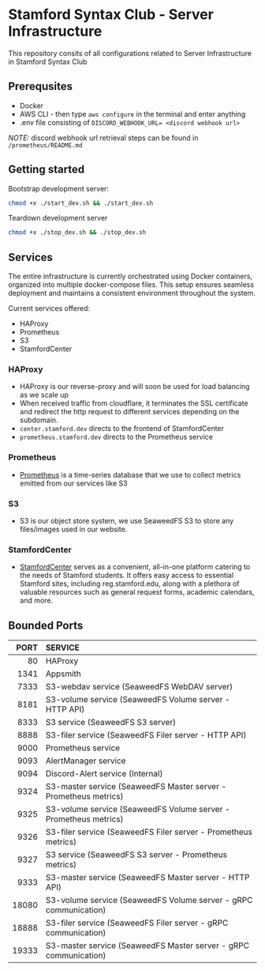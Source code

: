 # Stamford Syntax Club - Server Infrastructure

This repository consits of all configurations related to Server Infrastructure in Stamford Syntax Club

## Prerequsites

- Docker
- AWS CLI - then type `aws configure` in the terminal and enter anything
- .env file consisting of `DISCORD_WEBHOOK_URL= <discord webhook url>`

_NOTE:_ discord webhook url retrieval steps can be found in `/prometheus/README.md`

## Getting started

Bootstrap development server:

```bash
chmod +x ./start_dev.sh && ./start_dev.sh
```

Teardown development server

```bash
chmod +x ./stop_dev.sh && ./stop_dev.sh
```

## Services

The entire infrastructure is currently orchestrated using Docker containers, organized into multiple docker-compose files. This setup ensures seamless deployment and maintains a consistent environment throughout the system.

Current services offered:

- HAProxy
- Prometheus
- S3
- StamfordCenter

### HAProxy

- HAProxy is our reverse-proxy and will soon be used for load balancing as we scale up
- When received traffic from cloudflare, it terminates the SSL certificate and redirect the http request to different services depending on the subdomain.
- `center.stamford.dev` directs to the frontend of StamfordCenter
- `prometheus.stamford.dev` directs to the Prometheus service

### Prometheus

- [Prometheus](https://prometheus.stamford.dev) is a time-series database that we use to collect metrics emitted from our services like S3

### S3

- S3 is our object store system, we use SeaweedFS S3 to store any files/images used in our website.

### StamfordCenter

- [StamfordCenter](https://center.stamford.dev) serves as a convenient, all-in-one platform catering to the needs of Stamford students. It offers easy access to essential Stamford sites, including reg.stamford.edu, along with a plethora of valuable resources such as general request forms, academic calendars, and more.

## Bounded Ports

|  PORT | SERVICE                                                          |
| ----: | :--------------------------------------------------------------- |
|    80 | HAProxy                                                          |
|  1341 | Appsmith                                                         |
|  7333 | S3-webdav service (SeaweedFS WebDAV server)                      |
|  8181 | S3-volume service (SeaweedFS Volume server - HTTP API)           |
|  8333 | S3 service (SeaweedFS S3 server)                                 |
|  8888 | S3-filer service (SeaweedFS Filer server - HTTP API)             |
|  9000 | Prometheus service                                               |
|  9093 | AlertManager service                                             |
|  9094 | Discord-Alert service (Internal)                                 |
|  9324 | S3-master service (SeaweedFS Master server - Prometheus metrics) |
|  9325 | S3-volume service (SeaweedFS Volume server - Prometheus metrics) |
|  9326 | S3-filer service (SeaweedFS Filer server - Prometheus metrics)   |
|  9327 | S3 service (SeaweedFS S3 server - Prometheus metrics)            |
|  9333 | S3-master service (SeaweedFS Master server - HTTP API)           |
| 18080 | S3-volume service (SeaweedFS Volume server - gRPC communication) |
| 18888 | S3-filer service (SeaweedFS Filer server - gRPC communication)   |
| 19333 | S3-master service (SeaweedFS Master server - gRPC communication) |
